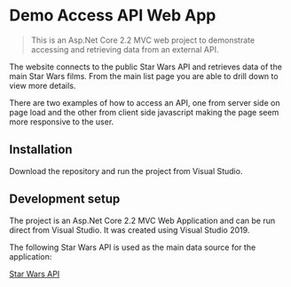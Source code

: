 ﻿# Demo Access API Web App
> This is an Asp.Net Core 2.2 MVC web project to demonstrate accessing and retrieving data from an external API.

The website connects to the public Star Wars API and retrieves data of the main Star Wars films. 
From the main list page you are able to drill down to view more details.

There are two examples of how to access an API, one from server side on page load and the other from client side javascript making the page seem more responsive to the user.

## Installation

Download the repository and run the project from Visual Studio.


## Development setup

The project is an Asp.Net Core 2.2 MVC Web Application and can be run direct from Visual Studio. It was created using Visual Studio 2019.

The following Star Wars API is used as the main data source for the application:

[Star Wars API](https://swapi.co/)